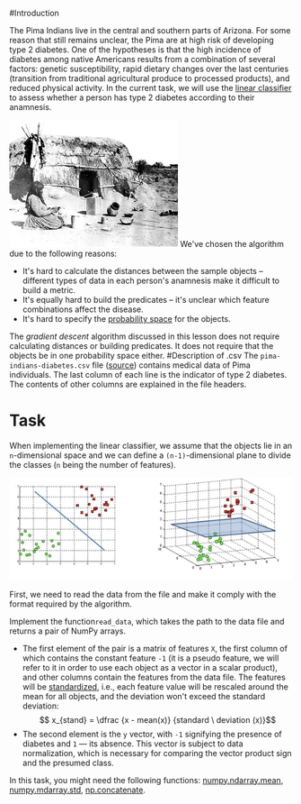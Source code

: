 #Introduction

The Pima Indians live in the central and southern parts of Arizona. For some reason that still remains unclear, the Pima are at high risk of developing type 2 diabetes.
One of the hypotheses is that the high incidence of diabetes among native Americans results from a combination of several factors: genetic susceptibility, rapid dietary changes over the last centuries (transition from traditional agricultural produce to processed products), and reduced physical activity. In the current task, we will use the [linear
classifier](http://www.machinelearning.ru/wiki/index.php?title=%D0%9B%D0%B8%D0%BD%D0%B5%D0%B9%D0%BD%D1%8B%D0%B9_%D0%BA%D0%BB%D0%B0%D1%81%D1%81%D0%B8%D1%84%D0%B8%D0%BA%D0%B0%D1%82%D0%BE%D1%80) to assess whether a person has type 2 diabetes according to their anamnesis.

![Pima](pima.png)
We've chosen the algorithm due to the following reasons:
- It's hard to calculate the distances between the sample objects – different types of data in each person's anamnesis make it difficult to build a metric.
- It's equally hard to build the predicates – it's unclear which feature combinations affect the disease.
- It's hard to specify the [probability space](https://ru.wikipedia.org/wiki/%D0%92%D0%B5%D1%80%D0%BE%D1%8F%D1%82%D0%BD%D0%BE%D1%81%D1%82%D0%BD%D0%BE%D0%B5_%D0%BF%D1%80%D0%BE%D1%81%D1%82%D1%80%D0%B0%D0%BD%D1%81%D1%82%D0%B2%D0%BE) for the objects.

The *gradient descent* algorithm discussed in this lesson does not require calculating distances or building predicates. It does not require that the objects be in one probability space either.
#Description of .csv
The `pima-indians-diabetes.csv` file ([source](https://www.kaggle.com/uciml/pima-indians-diabetes-database)) contains medical data of Pima individuals.
The last column of each line is the indicator of type 2 diabetes. The contents of other columns are explained in the file headers.

#  Task
When implementing the linear classifier, we assume that the objects lie in an `n`-dimensional space and we can define a `(n-1)`-dimensional plane to divide the classes (`n` being the number of features).

![hyperplane](hyperplane.png)

First, we need to read the data from the file and make it comply with the format required by the algorithm.

Implement the function`read_data`, which takes the path to the data file and returns a pair of NumPy arrays.

- The first element of the pair is a matrix of features `X`, the first column of which contains the constant feature `-1` (it is a pseudo feature, we will refer to it in order to use each object as a vector in a scalar product), and other columns contain the features
  from the data file. The features will be [standardized](https://www.kdnuggets.com/2020/04/data-transformation-standardization-normalization.html), i.e., each feature value will be rescaled around the mean for all objects, and the deviation won't exceed the standard deviation:
  $$ x_{stand} = \dfrac {x - mean(x)} {standard \ deviation (x)}$$
- The second element is the `y` vector, with `-1` signifying the presence of diabetes and `1` — its absence. This vector is subject to data normalization, which is necessary for comparing the vector product sign and the presumed class.

<div class="hint">
In this task, you might need the following functions: <a href="https://numpy.org/doc/stable/reference/generated/numpy.ndarray.mean.html">numpy.ndarray.mean</a>, <a href="https://numpy.org/doc/stable/reference/generated/numpy.ndarray.std.html">numpy.mdarray.std</a>, <a href="https://numpy.org/doc/stable/reference/generated/numpy.concatenate.html">np.concatenate</a>. 
</div>